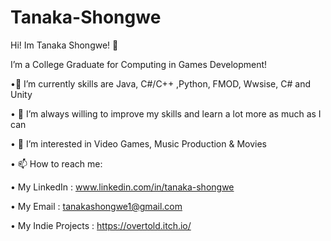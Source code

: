 # Tanaka-Shongwe

Hi! Im Tanaka Shongwe! 👋
 
I’m a College Graduate for Computing in Games Development!

•🌱 I’m currently skills are Java, C#/C++ ,Python, FMOD, Wwsise, C# and Unity 

• 🧠 I’m always willing to improve my skills and learn a lot more as much as I can

• 👀 I’m interested in Video Games, Music Production & Movies

• 📫 How to reach me:

•  My LinkedIn : www.linkedin.com/in/tanaka-shongwe 

• My Email : tanakashongwe1@gmail.com

• My Indie Projects : https://overtold.itch.io/ 
  
